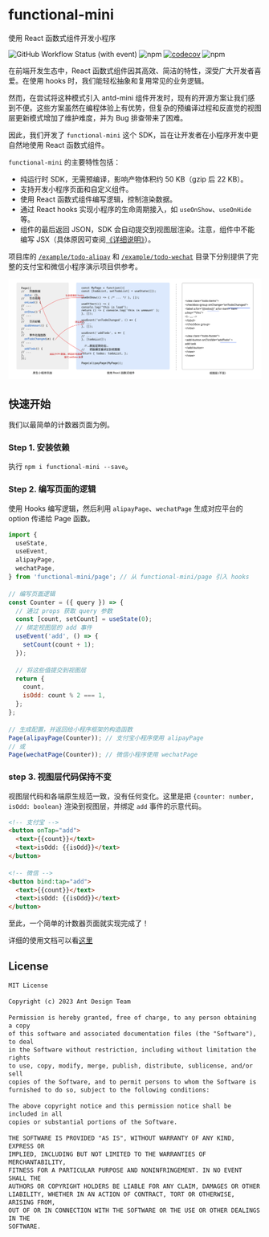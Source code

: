 # functional-mini

使用 React 函数式组件开发小程序

![GitHub Workflow Status (with event)](https://img.shields.io/github/actions/workflow/status/ant-design/functional-mini/check.yml)
![npm](https://img.shields.io/npm/v/functional-mini) [![codecov](https://codecov.io/gh/ant-design/functional-mini/branch/main/graph/badge.svg?token=DPV84U7YP8)](https://codecov.io/gh/ant-design/functional-mini) ![npm](https://img.shields.io/npm/dw/functional-mini)

在前端开发生态中，React 函数式组件因其高效、简洁的特性，深受广大开发者喜爱。在使用 hooks 时，我们能轻松抽象和复用常见的业务逻辑。

然而，在尝试将这种模式引入 antd-mini 组件开发时，现有的开源方案让我们感到不便。这些方案虽然在编程体验上有优势，但复杂的预编译过程和反直觉的视图层更新模式增加了维护难度，并为 Bug 排查带来了困难。

因此，我们开发了 `functional-mini` 这个 SDK，旨在让开发者在小程序开发中更自然地使用 React 函数式组件。

`functional-mini` 的主要特性包括：

- 纯运行时 SDK，无需预编译，影响产物体积约 50 KB（gzip 后 22 KB）。
- 支持开发小程序页面和自定义组件。
- 使用 React 函数式组件编写逻辑，控制渲染数据。
- 通过 React hooks 实现小程序的生命周期接入，如 `useOnShow`、`useOnHide` 等。
- 组件的最后返回 JSON，SDK 会自动提交到视图层渲染。注意，组件中不能编写 JSX（具体原因可查阅[《详细说明》](./doc.md#为何无法使用-jsx)）。

项目库的 [`/example/todo-alipay`](./example/todo-alipay/) 和 [`/example/todo-wechat`](./example/todo-wechat/) 目录下分别提供了完整的支付宝和微信小程序演示项目供参考。

![](./home.svg)

## 快速开始

我们以最简单的计数器页面为例。

### Step 1. 安装依赖

执行 `npm i functional-mini --save`。

### Step 2. 编写页面的逻辑

使用 Hooks 编写逻辑，然后利用 `alipayPage`、`wechatPage` 生成对应平台的 option 传递给 Page 函数。

```javascript
import {
  useState,
  useEvent,
  alipayPage,
  wechatPage,
} from 'functional-mini/page'; // 从 functional-mini/page 引入 hooks

// 编写页面逻辑
const Counter = ({ query }) => {
  // 通过 props 获取 query 参数
  const [count, setCount] = useState(0);
  // 绑定视图层的 add 事件
  useEvent('add', () => {
    setCount(count + 1);
  });

  // 将这些值提交到视图层
  return {
    count,
    isOdd: count % 2 === 1,
  };
};

// 生成配置，并返回给小程序框架的构造函数
Page(alipayPage(Counter)); // 支付宝小程序使用 alipayPage
// 或
Page(wechatPage(Counter)); // 微信小程序使用 wechatPage
```

### step 3. 视图层代码保持不变

视图层代码和各端原生规范一致，没有任何变化。这里是把 `{counter: number, isOdd: boolean}` 渲染到视图层，并绑定 `add` 事件的示意代码。

```html
<!-- 支付宝 -->
<button onTap="add">
  <text>{{count}}</text>
  <text>isOdd: {{isOdd}}</text>
</button>

<!-- 微信 -->
<button bind:tap="add">
  <text>{{count}}</text>
  <text>isOdd: {{isOdd}}</text>
</button>
```

至此，一个简单的计数器页面就实现完成了！

详细的使用文档可以看[这里](./doc.md)

## License

```
MIT License

Copyright (c) 2023 Ant Design Team

Permission is hereby granted, free of charge, to any person obtaining a copy
of this software and associated documentation files (the "Software"), to deal
in the Software without restriction, including without limitation the rights
to use, copy, modify, merge, publish, distribute, sublicense, and/or sell
copies of the Software, and to permit persons to whom the Software is
furnished to do so, subject to the following conditions:

The above copyright notice and this permission notice shall be included in all
copies or substantial portions of the Software.

THE SOFTWARE IS PROVIDED "AS IS", WITHOUT WARRANTY OF ANY KIND, EXPRESS OR
IMPLIED, INCLUDING BUT NOT LIMITED TO THE WARRANTIES OF MERCHANTABILITY,
FITNESS FOR A PARTICULAR PURPOSE AND NONINFRINGEMENT. IN NO EVENT SHALL THE
AUTHORS OR COPYRIGHT HOLDERS BE LIABLE FOR ANY CLAIM, DAMAGES OR OTHER
LIABILITY, WHETHER IN AN ACTION OF CONTRACT, TORT OR OTHERWISE, ARISING FROM,
OUT OF OR IN CONNECTION WITH THE SOFTWARE OR THE USE OR OTHER DEALINGS IN THE
SOFTWARE.
```
